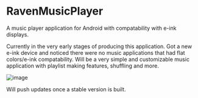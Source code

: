 # RavenMusicPlayer

A music player application for Android with compatability with e-ink displays.

Currently in the very early stages of producing this application. Got a new e-ink device and noticed there were no music applications that had flat colors/e-ink compatability. Will be a very simple and customizable music application with playlist making features, shuffling and more. 

![image](https://github.com/fkhan17/RavenMusicPlayer/assets/106523334/0608e654-4cde-4cbb-94b7-ec1f163f0ffa)

Will push updates once a stable version is built.
